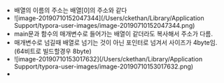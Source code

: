 - 배열의 이름의 주소는 배열[0]의 주소와 같다
- ![image-20190710152047344](/Users/ckethan/Library/Application Support/typora-user-images/image-20190710152047344.png)
- main문과 함수의 매개변수로 들어가는 배열이 같더라도 복사해서 주소가 다름.
- 매개변수로 넘길때 배열로 넘기는 것이 아닌 포인터로 넘겨서 사이즈가 4byte임.(64비트로 빌드할경우 8byte)
- ![image-20190710153017632](/Users/ckethan/Library/Application Support/typora-user-images/image-20190710153017632.png)
- 
